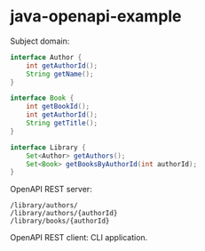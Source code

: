 # java-openapi-example

Subject domain:
```java
interface Author {
    int getAuthorId();
    String getName();
}

interface Book {
    int getBookId();
    int getAuthorId();
    String getTitle();
}

interface Library {
    Set<Author> getAuthors();
    Set<Book> getBooksByAuthorId(int authorId);
}
```

OpenAPI REST server:
```
/library/authors/
/library/authors/{authorId}
/library/books/{authorId}
```

OpenAPI REST client: CLI application.